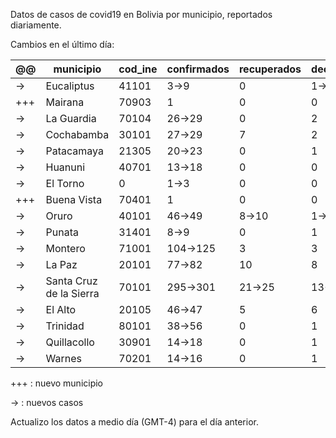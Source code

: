 Datos de casos de covid19 en Bolivia por municipio, reportados diariamente.

Cambios en el último día:


<table>
<thead>
<tr class="header"><th>@@</th><th>municipio</th><th>cod_ine</th><th>confirmados</th><th>recuperados</th><th>decesos</th></tr>
</thead>
<tbody>
<tr class="modify"><td class="modify">→</td><td>Eucaliptus</td><td>41101</td><td class="modify">3→9</td><td>0</td><td class="modify">1→2</td></tr>
<tr class="add"><td>+++</td><td>Mairana</td><td>70903</td><td>1</td><td>0</td><td>0</td></tr>
<tr class="modify"><td class="modify">→</td><td>La Guardia</td><td>70104</td><td class="modify">26→29</td><td>0</td><td>2</td></tr>
<tr class="modify"><td class="modify">→</td><td>Cochabamba</td><td>30101</td><td class="modify">27→29</td><td>7</td><td>2</td></tr>
<tr class="modify"><td class="modify">→</td><td>Patacamaya</td><td>21305</td><td class="modify">20→23</td><td>0</td><td>1</td></tr>
<tr class="modify"><td class="modify">→</td><td>Huanuni</td><td>40701</td><td class="modify">13→18</td><td>0</td><td>0</td></tr>
<tr class="modify"><td class="modify">→</td><td>El Torno</td><td>0</td><td class="modify">1→3</td><td>0</td><td>0</td></tr>
<tr class="add"><td>+++</td><td>Buena Vista</td><td>70401</td><td>1</td><td>0</td><td>0</td></tr>
<tr class="modify"><td class="modify">→</td><td>Oruro</td><td>40101</td><td class="modify">46→49</td><td class="modify">8→10</td><td class="modify">1→2</td></tr>
<tr class="modify"><td class="modify">→</td><td>Punata</td><td>31401</td><td class="modify">8→9</td><td>0</td><td>1</td></tr>
<tr class="modify"><td class="modify">→</td><td>Montero</td><td>71001</td><td class="modify">104→125</td><td>3</td><td>3</td></tr>
<tr class="modify"><td class="modify">→</td><td>La Paz</td><td>20101</td><td class="modify">77→82</td><td>10</td><td>8</td></tr>
<tr class="modify"><td class="modify">→</td><td>Santa Cruz de la Sierra</td><td>70101</td><td class="modify">295→301</td><td class="modify">21→25</td><td class="modify">13→15</td></tr>
<tr class="modify"><td class="modify">→</td><td>El Alto</td><td>20105</td><td class="modify">46→47</td><td>5</td><td>6</td></tr>
<tr class="modify"><td class="modify">→</td><td>Trinidad</td><td>80101</td><td class="modify">38→56</td><td>0</td><td>1</td></tr>
<tr class="modify"><td class="modify">→</td><td>Quillacollo</td><td>30901</td><td class="modify">14→18</td><td>0</td><td>1</td></tr>
<tr class="modify"><td class="modify">→</td><td>Warnes</td><td>70201</td><td class="modify">14→16</td><td>0</td><td>1</td></tr>
</tbody>
</table>

+++ : nuevo municipio

→ : nuevos casos

Actualizo los datos a medio día (GMT-4) para el día anterior.
